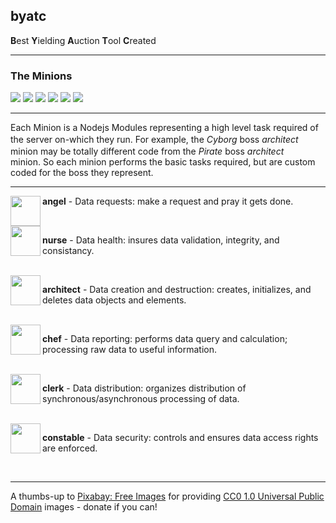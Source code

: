 ## byatc

**B**est **Y**ielding **A**uction **T**ool **C**reated

-----

### The Minions

![](https://cdn.rawgit.com/PotOfCoffee2Go/byatc/8d22340b/www/images/pac/angel48.png)
![](https://cdn.rawgit.com/PotOfCoffee2Go/byatc/8d22340b/www/images/pac/nurse48.png)
![](https://cdn.rawgit.com/PotOfCoffee2Go/byatc/8d22340b/www/images/pac/architect48.png)
![](https://cdn.rawgit.com/PotOfCoffee2Go/byatc/8d22340b/www/images/pac/chef48.png)
![](https://cdn.rawgit.com/PotOfCoffee2Go/byatc/8d22340b/www/images/pac/clerk48.png)
![](https://cdn.rawgit.com/PotOfCoffee2Go/byatc/8d22340b/www/images/pac/constable48.png)

-------

Each Minion is a Nodejs Modules representing a high level task required of the server on-which they run. For example, the *Cyborg* boss *architect* <img src="https://cdn.rawgit.com/PotOfCoffee2Go/byatc/8d22340b/www/images/pac/architect48.png" height="16" width="16" align="bottom"/> minion may be totally different code from the *Pirate* boss *architect* <img src="https://cdn.rawgit.com/PotOfCoffee2Go/byatc/8d22340b/www/images/pac/architect48.png" height="16" width="16" align="bottom"/> minion. So each minion performs the basic tasks required, but are custom coded for the boss they represent.

-------

<img src="https://cdn.rawgit.com/PotOfCoffee2Go/byatc/8d22340b/www/images/pac/angel48.png" height="48" width="48" align="left">
 <p><b>angel</b> - Data requests: make a request and pray it gets done.</p><br />

 <img src="https://cdn.rawgit.com/PotOfCoffee2Go/byatc/8d22340b/www/images/pac/nurse48.png" height="48" width="48" align="left">
 <p><b>nurse</b> - Data health: insures data validation, integrity, and consistancy.</p><br />

 <img src="https://cdn.rawgit.com/PotOfCoffee2Go/byatc/8d22340b/www/images/pac/architect48.png" height="48" width="48" align="left">
 <p><b>architect</b> - Data creation and destruction: creates, initializes, and deletes data objects and elements.</p><br />

 <img src="https://cdn.rawgit.com/PotOfCoffee2Go/byatc/8d22340b/www/images/pac/chef48.png" height="48" width="48" align="left">
 <p><b>chef</b> - Data reporting: performs data query and calculation; processing raw data to useful information.</p><br />

 <img src="https://cdn.rawgit.com/PotOfCoffee2Go/byatc/8d22340b/www/images/pac/clerk48.png" height="48" width="48" align="left">
 <p><b>clerk</b> - Data distribution: organizes distribution of synchronous/asynchronous processing of data.</p><br />

 <img src="https://cdn.rawgit.com/PotOfCoffee2Go/byatc/8d22340b/www/images/pac/constable48.png" height="48" width="48" align="left">
 <p><b>constable</b> - Data security: controls and ensures data access rights are enforced.</p><br />

-------

A thumbs-up to [Pixabay: Free Images](https://pixabay.com/) for providing [CC0 1.0 Universal Public Domain](https://creativecommons.org/publicdomain/zero/1.0/) images - donate if you can!

